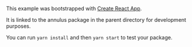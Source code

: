 This example was bootstrapped with [Create React App](https://github.com/facebook/create-react-app).

It is linked to the annulus package in the parent directory for development purposes.

You can run `yarn install` and then `yarn start` to test your package.
